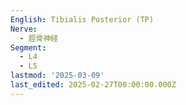 ```yaml
---
English: Tibialis Posterior (TP)
Nerve:
  - 脛骨神経
Segment:
  - L4
  - L5
lastmod: '2025-03-09'
last_edited: 2025-02-27T00:00:00.000Z
---
```



